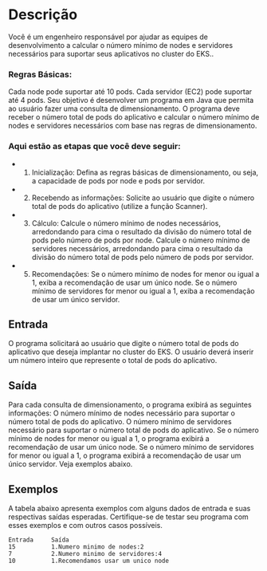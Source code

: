 # Descrição
Você é um engenheiro responsável por ajudar as equipes de desenvolvimento a calcular o número mínimo de nodes e servidores necessários para suportar seus aplicativos no cluster do EKS..

### Regras Básicas:

Cada node pode suportar até 10 pods.
Cada servidor (EC2) pode suportar até 4 pods.
Seu objetivo é desenvolver um programa em Java que permita ao usuário fazer uma consulta de dimensionamento. O programa deve receber o número total de pods do aplicativo e calcular o número mínimo de nodes e servidores necessários com base nas regras de dimensionamento.

### Aqui estão as etapas que você deve seguir:

*   1. Inicialização:
    Defina as regras básicas de dimensionamento, ou seja, a capacidade de pods por node e pods por servidor.

*   2. Recebendo as informações:
    Solicite ao usuário que digite o número total de pods do aplicativo (utilize a função Scanner).

*   3. Cálculo:
    Calcule o número mínimo de nodes necessários, arredondando para cima o resultado da divisão do número total de pods pelo número de pods por node.
    Calcule o número mínimo de servidores necessários, arredondando para cima o resultado da divisão do número total de pods pelo número de pods por servidor.

*   5. Recomendações:
    Se o número mínimo de nodes for menor ou igual a 1, exiba a recomendação de usar um único node.
    Se o número mínimo de servidores for menor ou igual a 1, exiba a recomendação de usar um único servidor. 

## Entrada
O programa solicitará ao usuário que digite o número total de pods do aplicativo que deseja implantar no cluster do EKS.
O usuário deverá inserir um número inteiro que represente o total de pods do aplicativo.

## Saída
Para cada consulta de dimensionamento, o programa exibirá as seguintes informações:
O número mínimo de nodes necessário para suportar o número total de pods do aplicativo.
O número mínimo de servidores necessário para suportar o número total de pods do aplicativo.
Se o número mínimo de nodes for menor ou igual a 1, o programa exibirá a recomendação de usar um único node.
Se o número mínimo de servidores for menor ou igual a 1, o programa exibirá a recomendação de usar um único servidor.
Veja exemplos abaixo.

## Exemplos
A tabela abaixo apresenta exemplos com alguns dados de entrada e suas respectivas saídas esperadas. Certifique-se de testar seu programa com esses exemplos e com outros casos possíveis.

    Entrada	    Saída
    15	        1.Numero minimo de nodes:2
    7           2.Numero minimo de servidores:4
    10	        1.Recomendamos usar um unico node
